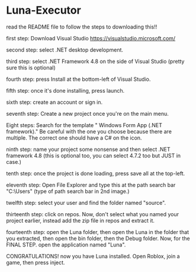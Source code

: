 # Luna-Executor
read the README file to follow the steps to downloading this!!

first step: Download Visual Studio https://visualstudio.microsoft.com/

second step: select .NET desktop development.

third step: select .NET Framework 4.8 on the side of Visual Studio (pretty sure this is optional)

fourth step: press Install at the bottom-left of Visual Studio.

fifth step: once it's done installing, press launch.

sixth step: create an account or sign in.

seventh step: Create a new project once you're on the main menu.

Eight steps: Search for the template " Windows Form App (.NET framework)." Be careful with the one you choose because there are multiple. The correct one should have a C# on the icon.

ninth step: name your project some nonsense and then select .NET framework 4.8 (this is optional too, you can select 4.7.2 too but JUST in case.)

tenth step: once the project is done loading, press save all at the top-left.

eleventh step: Open File Explorer and type this at the path search bar "C:\Users" (type of path search bar in 2nd image.)

twelfth step: select your user and find the folder named "source".

thirteenth step: click on repos. Now, don't select what you named your project earlier, instead add the zip file in repos and extract it.

fourteenth step: open the Luna folder, then open the Luna in the folder that you extracted, then open the bin folder, then the Debug folder. Now, for the FINAL STEP. open the application named "Luna".

CONGRATULATIONS! now you have Luna installed. Open Roblox, join a game, then press inject.
